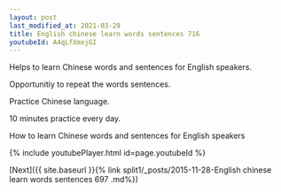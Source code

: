 ```yaml
---
layout: post
last_modified_at: 2021-03-29
title: English chinese learn words sentences 716 
youtubeId: A4qLfXmxjGI
---
```

 
 
Helps to learn Chinese words and sentences for English speakers.

Opportunitiy to repeat the words sentences. 

Practice Chinese language. 
 
10 minutes practice every day. 
 
How to learn Chinese words and sentences for English speakers 
 
{% include youtubePlayer.html id=page.youtubeId %}
 
 
[Next]({{ site.baseurl }}{% link  split1/_posts/2015-11-28-English chinese learn words sentences 697 .md%})
 
